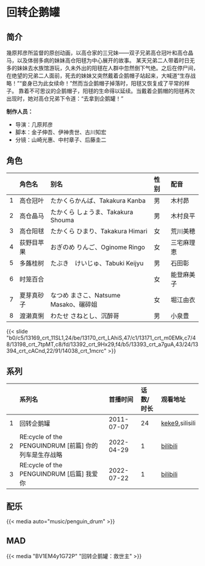 # 回转企鹅罐



## 简介

幾原邦彦所监督的原创动画，以高仓家的三兄妹——双子兄弟高仓冠叶和高仓晶马，以及体弱多病的妹妹高仓阳毬为中心展开的故事。
某天兄弟二人带着时日无多的妹妹去水族馆游玩，久未外出的阳毬在人群中忽然倒下气绝。之后在停尸间，在绝望的兄弟二人面前，死去的妹妹又突然戴着企鹅帽子站起来，大喊道“生存战略！”“妾身已为此女续命！”然而当企鹅帽子掉落时，阳毬又恢复成了平常的样子。
靠着不可思议的企鹅帽子，阳毬的生命得以延续。当戴着企鹅帽的阳毬再次出现时，她对高仓兄弟下令道：“去拿到企鹅罐！”

**制作人员：**
- 导演：几原邦彦
- 脚本：金子伸吾、伊神贵世、古川知宏
- 分镜：山崎光惠、中村章子、后藤圭二


## 角色

|     |   角色名   |   别名  | 性别 |  配音  |
|:--- |:------  |:----      |:---  |:--   |
| 1 | 高仓冠叶 | たかくらかんば、Takakura Kanba | 男 | 木村昴 |
| 2 | 高仓晶马 | たかくら しょうま、Takakura Shouma | 男 | 木村良平 |
| 3 | 高仓阳毬 | たかくら ひまり、Takakura Himari | 女 | 荒川美穂 |
| 4 | 荻野目苹果 | おぎのめ りんご、Oginome Ringo | 女 | 三宅麻理恵 |
| 5 | 多蕗桂树 | たぶき　けいじゅ、Tabuki Keijyu | 男 | 石田彰 |
| 6 | 时笼百合 |  | 女 | 能登麻美子 |
| 7 | 夏芽真砂子 | なつめ まさこ、Natsume Masako、碾碎姐 | 女 | 堀江由衣 |
| 8 | 渡濑真悧 | わたせ さねとし、沉醉哥 | 男 | 小泉豊 |

{{< slide "b0/c5/13169_crt_11SL1,24/be/13170_crt_LAhiS,47/c1/13171_crt_m0EMk,c7/48/13198_crt_7tpMT,c8/fd/13392_crt_9Hx29,f4/b5/13393_crt_a7guA,43/24/13394_crt_cACnd,22/91/14038_crt_1mcrc" >}}

## 系列

|     |   系列名   |   首播时间  | 话数/时长  | 观看地址 |
|:---  |:------    |:----      |:---       |:---  |
| 1 | 回转企鹅罐 | 2011-07-07 | 24 |[keke9](https://www.keke9.app/search?k=回转企鹅罐),silisili |
| 2 | RE:cycle of the PENGUINDRUM [前篇] 你的列车是生存战略 | 2022-04-29 | 1 | [bilibili](https://www.bilibili.com/video/BV1Zh4y1R7X1/?t=1h10m32s) |
| 3 | RE:cycle of the PENGUINDRUM [后篇] 我爱你 | 2022-07-22 | 1 | [bilibili](https://www.bilibili.com/video/BV15k4y1s7s6/?t=1h8m52s)  |


## 配乐

{{< media auto="music/penguin_drum" >}}

## MAD

{{< media  "BV1EM4y1G72P" 
"回转企鹅罐：救世主"  >}}

        

